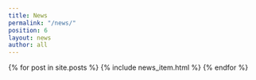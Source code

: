 ```yaml
---
title: News
permalink: "/news/"
position: 6
layout: news
author: all
---
```


{% for post in site.posts %}
  {% include news_item.html %}
{% endfor %}
